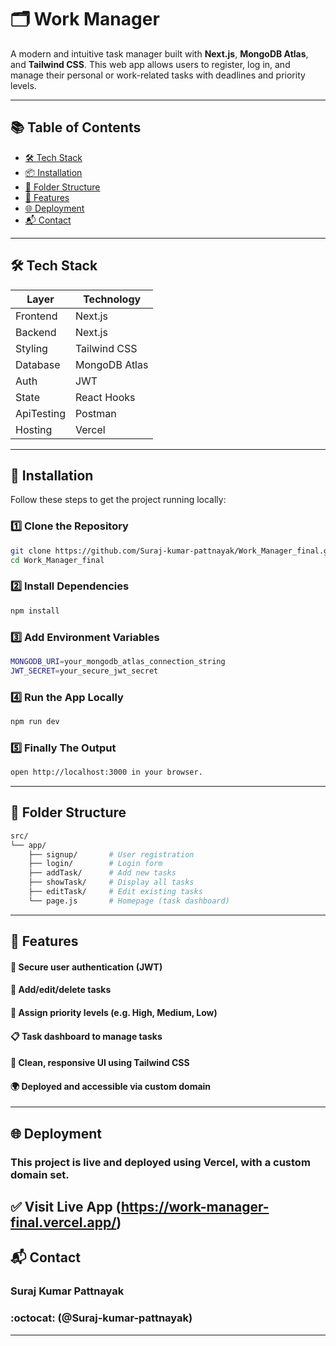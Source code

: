 # 🗂️ Work Manager

A modern and intuitive task manager built with **Next.js**, **MongoDB Atlas**, and **Tailwind CSS**. This web app allows users to register, log in, and manage their personal or work-related tasks with deadlines and priority levels.

---

## 📚 Table of Contents

- [🛠️ Tech Stack](#tech-stack)
- [📦 Installation](#installation)
- [📁 Folder Structure](#folder-structure)
- [🔐 Features](#features)
- [🌐 Deployment](#deployment)
- [📬 Contact](#contact)

---
## 🛠️ Tech Stack

| Layer     | Technology          |
|-----------|---------------------|
| Frontend  | Next.js             |
| Backend   | Next.js             |
| Styling   | Tailwind CSS        |
| Database  | MongoDB Atlas       |
| Auth      | JWT                 |
| State     | React Hooks         |
| ApiTesting| Postman             |
| Hosting   | Vercel              |
---
## 🚀 Installation

Follow these steps to get the project running locally:

### 1️⃣ Clone the Repository
```bash
git clone https://github.com/Suraj-kumar-pattnayak/Work_Manager_final.git
cd Work_Manager_final
```
### 2️⃣ Install Dependencies
```bash
npm install
```
### 3️⃣ Add Environment Variables
```bash
MONGODB_URI=your_mongodb_atlas_connection_string
JWT_SECRET=your_secure_jwt_secret
```
### 4️⃣ Run the App Locally
```bash
npm run dev
```
### 5️⃣ Finally The Output
```bash
open http://localhost:3000 in your browser.
```
---
## 📁 Folder Structure

```bash
src/
└── app/
    ├── signup/       # User registration
    ├── login/        # Login form
    ├── addTask/      # Add new tasks
    ├── showTask/     # Display all tasks
    ├── editTask/     # Edit existing tasks
    └── page.js       # Homepage (task dashboard)
```
---
## 🔐 Features

#### 🔑 Secure user authentication (JWT)
#### 📝 Add/edit/delete tasks
#### 🚦 Assign priority levels (e.g. High, Medium, Low)
#### 📋 Task dashboard to manage tasks
#### 🎯 Clean, responsive UI using Tailwind CSS
#### 🌍 Deployed and accessible via custom domain
---

## 🌐 Deployment
### This project is live and deployed using Vercel, with a custom domain set.

✅ Visit Live App (https://work-manager-final.vercel.app/)
---
## 📬 Contact

### Suraj Kumar Pattnayak
###  :octocat: (@Suraj-kumar-pattnayak)
---

